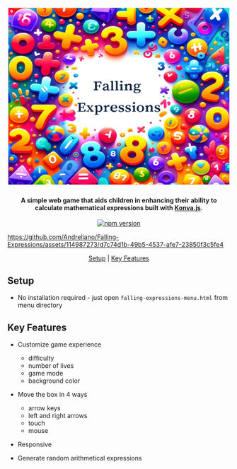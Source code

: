 <h1 align="center">
  <br>
  <img src="https://github.com/Andreliano/Falling-Expressions/blob/main/assets/falling-expressions-back.png" alt="Falling-Expressions" width="500" height="400">
  <br>
</h1>

<h4 align="center">A simple web game that aids children in enhancing their ability to calculate mathematical expressions built with <a href="https://konvajs.org" target="_blank">Konva.js</a>.</h4>

<p align="center">
<a href="http://badge.fury.io/js/konva">
    <img src="https://badge.fury.io/js/konva.svg" alt="npm version">
  </a>
</p>

https://github.com/Andreliano/Falling-Expressions/assets/114987273/d7c74d1b-49b5-4537-afe7-23850f3c5fe4

<p align="center">
  <a href="#setup">Setup</a> | 
  <a href="#key-features">Key Features</a>
</p>

## Setup

* No installation required - just open `falling-expressions-menu.html` from menu directory

## Key Features

* Customize game experience
  - difficulty
  - number of lives
  - game mode
  - background color
    
* Move the box in 4 ways
  - arrow keys
  - left and right arrows
  - touch
  - mouse
    
* Responsive
  
* Generate random arithmetical expressions
